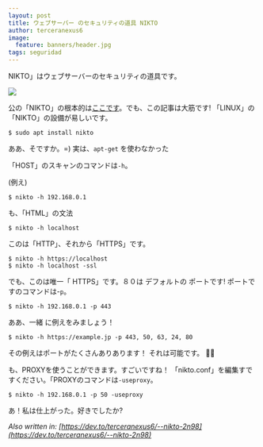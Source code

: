 ```yaml
---
layout: post
title: ウェブサーバー のセキュリティの道具 NIKTO
author: terceranexus6
image:
  feature: banners/header.jpg
tags: seguridad
---
```


NIKTO」はウェブサーバーのセキュリティの道具です。

<img src="{{ site.url }}/assets/images/dev.to/nikto-e1506788710993.png" style="display: block; margin: 0 auto;">

公の「NIKTO」の根本的は<a href="https://cirt.net/nikto2-docs/">ここです</a>。でも、この記事は大筋です!
「LINUX」の「NIKTO」の設備が易しいです。

```
$ sudo apt install nikto
```

ああ、そですか。=)
実は、`apt-get` を使わなかった

「HOST」のスキャンのコマンドは`-h`。

(例え)

```
$ nikto -h 192.168.0.1
```

も、「HTML」の文法

```
$ nikto -h localhost
```

このは「HTTP」、それから「HTTPS」です。

```
$ nikto -h https://localhost
$ nikto -h localhost -ssl
```

でも、このは唯一「 HTTPS」です。８０は デフォルトの ポートです! ポートですのコマンドは-`p`。

```
$ nikto -h 192.168.0.1 -p 443
```

ああ、一緒 に例えをみましょう！

```
$ nikto -h https://example.jp -p 443, 50, 63, 24, 80
```

その例えはポートがたくさんありあります！ それは可能です。 👍🏽

も、PROXYを使うことができます。すごいですね！
「nikto.conf」を編集すですください。「PROXYのコマンドは`-useproxy`。

```
$ nikto -h 192.168.0.1 -p 50 -useproxy
```

あ！私は仕上がった。好きでしたか?

*Also written in: [https://dev.to/terceranexus6/--nikto-2n98](https://dev.to/terceranexus6/--nikto-2n98)*
